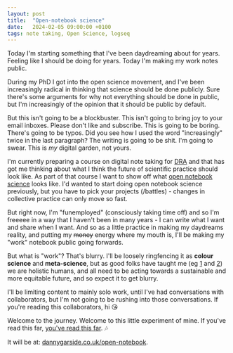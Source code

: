```yaml
---
layout: post
title:  "Open-notebook science"
date:   2024-02-05 09:00:00 +0100
tags: note taking, Open Science, logseq
---
```


Today I'm starting something that I've been daydreaming about for years.
Feeling like I should be doing for years.
Today I'm making my work notes public. 

During my PhD I got into the open science movement, and I've been increasingly radical in thinking that science should be done publicly. 
Sure there's some arguments for why not everything should be done in public, but I'm increasingly of the opinion that it should be public by default.

But this isn't going to be a blockbuster. 
This isn't going to bring joy to your email inboxes. 
Please don't like and subscribe. 
This is going to be boring.
There's going to be typos. 
Did you see how I used the word "increasingly" twice in the last paragraph? 
The writing is going to be shit. 
I'm going to swear. 
This is *my* digital garden, not yours.

I'm currently preparing a course on digital note taking for [DRA](https://digital-research.academy/) and that has got me thinking about what I think the future of scientific practice should look like. 
As part of that course I want to show off what [open notebook science](https://en.wikipedia.org/wiki/Open-notebook_science) looks like. 
I'd wanted to start doing open notebook science previously, but you have to pick your projects (/battles) - changes in collective practice can only move so fast.  

But right now, I'm "funemployed" (consciously taking time off) and so I'm freeeee in a way that I haven't been in many years - 
I can write what I want and share when I want. 
And so as a little practice in making my daydreams reality, and putting my ~~money~~ energy where my mouth is, I'll be  making my "work" notebook public going forwards.  

But what is "work"?
That's blurry.
I'll be loosely ringfencing it as **colour science** and **meta-science**, but as good folks have taught me (eg [1](https://anneurai.net/2019/09/24/climate-action-for-neuroscientists-a-concrete-guide/) and [2](https://gracewlindsay.com/2023/08/04/so-youre-an-academic-who-wants-to-help-with-the-climate-crisis/)) we are holistic humans, and all need to be acting towards a sustainable and more equitable future, and so expect it to get blurry.

I'll be limiting content to mainly solo work, until I've had conversations with collaborators, but I'm not going to be rushing into those conversations. If you're reading this collaborators, hi 😘  

Welcome to the journey. 
Welcome to this little experiment of mine. 
If you've read this far, [you've read this far](https://www.youtube.com/watch?v=cU7dDtVB7aE). 🎶

It will be at: [dannygarside.co.uk/open-notebook](https://www.dannygarside.co.uk/open-notebook).

